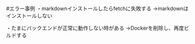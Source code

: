 #エラー事例
・markdownインストールしたらfetchに失敗する
→markdownはインストールしない

・たまにバックエンドが正常に動作しない時がある
→Dockerを削除し、再度ビルドする

